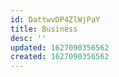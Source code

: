 ```yaml
---
id: DattwvDP4ZlWjPaY
title: Business
desc: ''
updated: 1627090356562
created: 1627090356562
---
```


